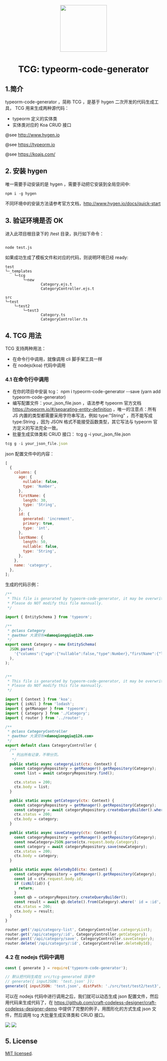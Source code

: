 <p align="center">
<img width="150" src="./test/imgs/typeorm-code-generator.png">
</p>

<h1 align="center">TCG: typeorm-code-generator</h1>

## 1.简介

typeorm-code-generator ，简称 TCG ，是基于 hygen 二次开发的代码生成工具， TCG 用来生成两种源代码：

- typeorm 定义的实体类
- 实体类对应的 Koa CRUD 接口

@see http://www.hygen.io

@see https://typeorm.io

@see https://koajs.com/

## 2. 安装 hygen

唯一需要手动安装的是 hygen ，需要手动把它安装到全局空间中:

```shell
npm i -g hygen
```

不同环境中的安装方法请参考官方文档，http://www.hygen.io/docs/quick-start

## 3. 验证环境是否 OK

进入此项目根目录下的 /test 目录，执行如下命令：

```shell

node test.js

```

如果成功生成了模板文件和对应的代码，则说明环境已经 ready:

```shell
test
└─_templates
    └─tcg
        └─new
                Category.ejs.t
                CategoryController.ejs.t
```

```shell
src
└─test
    └─test2
        └─test3
                Category.ts
                CategoryController.ts
```

## 4. TCG 用法

TCG 支持两种用法：

- 在命令行中调用，就像调用 cli 脚手架工具一样
- 在 nodejs(koa) 代码中调用

### 4.1 在命令行中调用

- 在你的项目中安装 tcg： npm i typeorm-code-generator --save (yarn add typeorm-code-generator)
- 编写配置文件：your_json_file.json ，语法参考 typeorm 官方文档 https://typeorm.io/#/separating-entity-definition ，唯一的注意点：所有 JS 内置的类型都需要采用字符串写法，例如 type:"String" ，而不能写成 type:String ，因为 JSON 格式不能接受函数类型，其它写法与 typeorm 官方定义的写法完全一致。
- 批量生成实体类和 CRUD 接口： tcg g -i your_json_file.json

```javascript
tcg g -i your_json_file.json
```

json 配置文件中的内容：

```javascript
[
  {
    columns: {
      age: {
        nullable: false,
        type: 'Number',
      },
      firstName: {
        length: 30,
        type: 'String',
      },
      id: {
        generated: 'increment',
        primary: true,
        type: 'int',
      },
      lastName: {
        length: 50,
        nullable: false,
        type: 'String',
      },
    },
    name: 'category',
  },
];
```

生成的代码示例：

```javascript
/**
 * This file is genarated by typeorm-code-generator, it may be overwrited at any time.
 * Please do NOT modify this file mannually.
 */

import { EntitySchema } from 'typeorm';

/**
 * @class Category
 * @author 大漠穷秋<damoqiongqiu@126.com>
 */
export const Category = new EntitySchema(
  JSON.parse(
    '{"columns":{"age":{"nullable":false,"type":Number},"firstName":{"length":30,"type":String},"id":{"generated":"increment","primary":true,"type":"int"},"lastName":{"length":50,"nullable":false,"type":String}},"name":"Category"}',
  ),
);
```

```javascript

/**
 * This file is genarated by typeorm-code-generator, it may be overwrited at any time.
 * Please do NOT modify this file mannually.
 */

import { Context } from 'koa';
import { isNil } from 'lodash';
import { getManager } from 'typeorm';
import { Category } from './Category';
import { router } from '../router';

/**
 * @class CategoryController
 * @author 大漠穷秋<damoqiongqiu@126.com>
 */
export default class CategoryController {
  /**
   * 列出所有记录，不带分页。
   */
  public static async categoryList(ctx: Context) {
    const categoryRepository = getManager().getRepository(Category);
    const list = await categoryRepository.find();

    ctx.status = 200;
    ctx.body = list;
  }

  public static async getCategory(ctx: Context) {
    const categoryRepository = getManager().getRepository(Category);
    const category = await categoryRepository.createQueryBuilder().where({ id: ctx.params.id }).getOne();
    ctx.status = 200;
    ctx.body = category;
  }

  public static async saveCategory(ctx: Context) {
    const categoryRepository = getManager().getRepository(Category);
    const newCategory=JSON.parse(ctx.request.body.Category);
    const category = await categoryRepository.save(newCategory);
    ctx.status = 200;
    ctx.body = category;
  }

  public static async deleteById(ctx: Context) {
    const categoryRepository = getManager().getRepository(Category);
    const id = ctx.request.body.id;
    if (isNil(id)) {
      return;
    }
    const qb = categoryRepository.createQueryBuilder();
    const result = await qb.delete().from(Category).where(' id = :id', { id: id }).execute();
    ctx.status = 200;
    ctx.body = result;
  }
}

router.get('/api/category-list', CategoryController.categoryList);
router.get('/api/category/:id', CategoryController.getCategory);
router.post('/api/category/save', CategoryController.saveCategory);
router.delete('/api/category/:id', CategoryController.deleteById);

```

### 4.2 在 nodejs 代码中调用

```javascript
const { generate } = require('typeorm-code-generator');

// 默认把代码生成在 src/tcg-generated 目录中
// generate({ inputJSON: 'test.json' });
generate({ inputJSON: 'test.json', distPath: './src/test/test2/test3', entity: true, repository: true });
```

可以在 nodejs 代码中进行调用之后，我们就可以动态生成 json 配置文件，然后用代码来生成代码了，在 https://github.com/craft-codeless-designer/craft-codeless-designer-demo 中提供了完整的例子，用图形化的方式生成 json 文件，然后调用 tcg 大批量生成实体类和 CRUD 接口。

<img src="./test/imgs/1.png">

<img src="./test/imgs/2.png">

## 5. License

[MIT licensed](./LICENSE).
